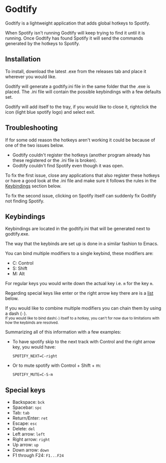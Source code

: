 # Godtify
Godtify is a lightweight application that adds global hotkeys to Spotify.

When Spotify isn't running Godtify will keep trying to find it until it is running.
Once Godtify has found Spotify it will send the commands generated by the hotkeys to Spotify.

## Installation
To install, download the latest .exe from the releases tab and place it wherever you would like.

Godtify will generate a godtify.ini file in the same folder that the .exe is placed. 
The .ini file will contain the possible keybindings with a few defaults set.

Godtify will add itself to the tray, if you would like to close it, rightclick the icon (light blue spotify logo) and select exit.

## Troubleshooting
If for some odd reason the hotkeys aren't working it could be because of one of the two issues below. 
* Godtify couldn't register the hotkeys (another program already has these registered or the .ini file is broken).
* Godtify couldn't find Spotify even though it was open.

To fix the first issue, close any applications that also register these hotkeys or have a good look at the .ini file and make sure it follows the rules in the [Keybindings](#keybindings) section below.

To fix the second issue, clicking on Spotify itself can suddenly fix Godtify not finding Spotify.

## Keybindings
Keybindings are located in the godtify.ini that will be generated next to godtify.exe.

The way that the keybinds are set up is done in a similar fashion to Emacs.

You can bind multiple modifiers to a single keybind, these modifiers are:
* C: Control
* S: Shift
* M: Alt

For regular keys you would write down the actual key i.e. `m` for the key `m`.

Regarding special keys like enter or the right arrow key there are is a [list](#special-keys) below.

If you would like to combine multiple modifiers you can chain them by using a dash (`-`).
<br><sub>If you would like to bind dash(`-`) itself to a hotkey, you can't for now due to limitations with how the keybinds are resolved.</sub>

Summarizing all of this information with a few examples:
* To have spotify skip to the next track with Control and the right arrow key, you would have:
	```
	SPOTIFY_NEXT=C-right
	```
* Or to mute spotify with Control + Shift + m:
	```
	SPOTIFY_MUTE=C-S-m
	```

## Special keys
* Backspace: `bck`
* Spacebar: `spc`
* Tab: `tab`
* Return/Enter: `ret`
* Escape: `esc`
* Delete: `del`
* Left arrow: `left`
* Right arrow: `right`
* Up arrow: `up`
* Down arrow: `down`
* F1 through F24: `F1...F24`